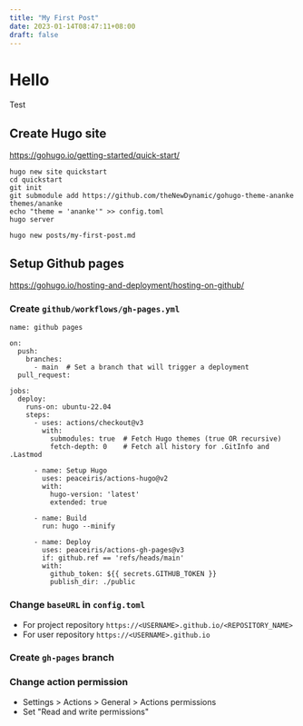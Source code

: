 ```yaml
---
title: "My First Post"
date: 2023-01-14T08:47:11+08:00
draft: false
---
```


# Hello

Test 
## Create Hugo site

https://gohugo.io/getting-started/quick-start/

```
hugo new site quickstart
cd quickstart
git init
git submodule add https://github.com/theNewDynamic/gohugo-theme-ananke themes/ananke
echo "theme = 'ananke'" >> config.toml
hugo server
```

```
hugo new posts/my-first-post.md
```

## Setup Github pages

https://gohugo.io/hosting-and-deployment/hosting-on-github/

### Create `github/workflows/gh-pages.yml`
```
name: github pages

on:
  push:
    branches:
      - main  # Set a branch that will trigger a deployment
  pull_request:

jobs:
  deploy:
    runs-on: ubuntu-22.04
    steps:
      - uses: actions/checkout@v3
        with:
          submodules: true  # Fetch Hugo themes (true OR recursive)
          fetch-depth: 0    # Fetch all history for .GitInfo and .Lastmod

      - name: Setup Hugo
        uses: peaceiris/actions-hugo@v2
        with:
          hugo-version: 'latest'
          extended: true

      - name: Build
        run: hugo --minify

      - name: Deploy
        uses: peaceiris/actions-gh-pages@v3
        if: github.ref == 'refs/heads/main'
        with:
          github_token: ${{ secrets.GITHUB_TOKEN }}
          publish_dir: ./public
```

### Change `baseURL` in `config.toml`

- For project repository `https://<USERNAME>.github.io/<REPOSITORY_NAME>`
- For user repository `https://<USERNAME>.github.io`


### Create `gh-pages` branch


### Change action permission

- Settings > Actions > General > Actions permissions
- Set "Read and write permissions"